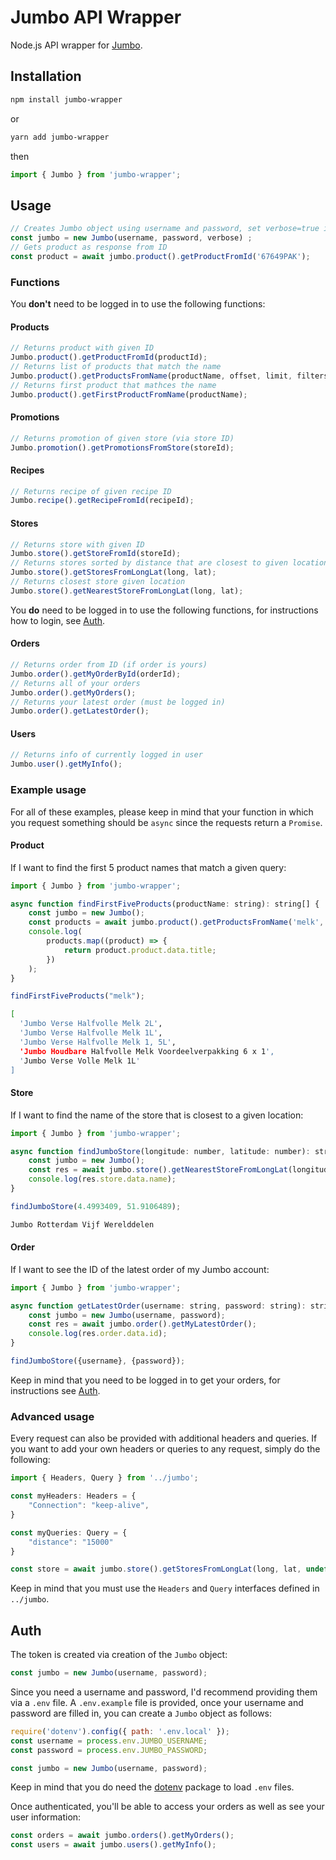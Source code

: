 # Jumbo API Wrapper
Node.js API wrapper for [Jumbo](https://www.jumbo.com/).

## Installation
```sh
npm install jumbo-wrapper
``` 
or 
```sh
yarn add jumbo-wrapper
```
then
```javascript
import { Jumbo } from 'jumbo-wrapper';
```

## Usage
```javascript
// Creates Jumbo object using username and password, set verbose=true if you want to see all requests
const jumbo = new Jumbo(username, password, verbose) ;
// Gets product as response from ID
const product = await jumbo.product().getProductFromId('67649PAK'); 
```

### Functions

You **don't** need to be logged in to use the following functions:
#### Products
```javascript
// Returns product with given ID
Jumbo.product().getProductFromId(productId); 
// Returns list of products that match the name
Jumbo.product().getProductsFromName(productName, offset, limit, filters); 
// Returns first product that mathces the name
Jumbo.product().getFirstProductFromName(productName); 
```

#### Promotions
```javascript
// Returns promotion of given store (via store ID)
Jumbo.promotion().getPromotionsFromStore(storeId);
```

#### Recipes
```javascript
// Returns recipe of given recipe ID
Jumbo.recipe().getRecipeFromId(recipeId);
```

#### Stores
```javascript
// Returns store with given ID
Jumbo.store().getStoreFromId(storeId);
// Returns stores sorted by distance that are closest to given location
Jumbo.store().getStoresFromLongLat(long, lat);
// Returns closest store given location
Jumbo.store().getNearestStoreFromLongLat(long, lat);
```

You **do** need to be logged in to use the following functions, for instructions how to login, see [Auth](#Auth).
#### Orders
```javascript
// Returns order from ID (if order is yours)
Jumbo.order().getMyOrderById(orderId);
// Returns all of your orders
Jumbo.order().getMyOrders();
// Returns your latest order (must be logged in)
Jumbo.order().getLatestOrder();
```

#### Users
```javascript
// Returns info of currently logged in user
Jumbo.user().getMyInfo();
```


### Example usage
For all of these examples, please keep in mind that your function in which you request something should be ``async`` since the requests return a ``Promise``.
#### Product
If I want to find the first 5 product names that match a given query:
```javascript
import { Jumbo } from 'jumbo-wrapper';

async function findFirstFiveProducts(productName: string): string[] {
    const jumbo = new Jumbo();
    const products = await jumbo.product().getProductsFromName('melk', 0, 5);
    console.log(
        products.map((product) => {
            return product.product.data.title;
        })
    );
}

findFirstFiveProducts("melk");
```
```sh
[
  'Jumbo Verse Halfvolle Melk 2L',
  'Jumbo Verse Halfvolle Melk 1L',
  'Jumbo Verse Halfvolle Melk 1, 5L',
  'Jumbo Houdbare Halfvolle Melk Voordeelverpakking 6 x 1',
  'Jumbo Verse Volle Melk 1L'
]
```

#### Store
If I want to find the name of the store that is closest to a given location:
```javascript
import { Jumbo } from 'jumbo-wrapper';

async function findJumboStore(longitude: number, latitude: number): string {
    const jumbo = new Jumbo();
    const res = await jumbo.store().getNearestStoreFromLongLat(longitude, latitude);
    console.log(res.store.data.name);
}

findJumboStore(4.4993409, 51.9106489);
```
```sh
Jumbo Rotterdam Vijf Werelddelen
```

#### Order
If I want to see the ID of the latest order of my Jumbo account:
```javascript
import { Jumbo } from 'jumbo-wrapper';

async function getLatestOrder(username: string, password: string): string {
    const jumbo = new Jumbo(username, password);
    const res = await jumbo.order().getMyLatestOrder();
    console.log(res.order.data.id);
}

findJumboStore({username}, {password});
```
Keep in mind that you need to be logged in to get your orders, for instructions see [Auth](#Auth).

### Advanced usage
Every request can also be provided with additional headers and queries. If you want to add your own headers or queries to any request, simply do the following:
```javascript
import { Headers, Query } from '../jumbo';

const myHeaders: Headers = {
    "Connection": "keep-alive",
}

const myQueries: Query = {
    "distance": "15000"
}

const store = await jumbo.store().getStoresFromLongLat(long, lat, undefined, undefined, myHeaders, myQueries);
```
Keep in mind that you must use the ``Headers`` and ``Query`` interfaces defined in ``../jumbo``.

## Auth
The token is created via creation of the ```Jumbo``` object:
```javascript
const jumbo = new Jumbo(username, password);
```
Since you need a username and password, I'd recommend providing them via a ``.env`` file. A ``.env.example`` file is provided, once your username and password are filled in, you can create a ``Jumbo`` object as follows:
```javascript
require('dotenv').config({ path: '.env.local' });
const username = process.env.JUMBO_USERNAME;
const password = process.env.JUMBO_PASSWORD;

const jumbo = new Jumbo(username, password);
```
Keep in mind that you do need the [dotenv](https://www.npmjs.com/package/dotenv) package to load ``.env`` files.


Once authenticated, you'll be able to access your orders as well as see your user information:
```javascript
const orders = await jumbo.orders().getMyOrders();
const users = await jumbo.users().getMyInfo();
```